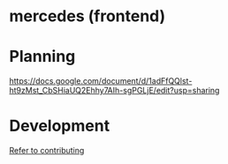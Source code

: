 # mercedes (frontend)

# Planning

https://docs.google.com/document/d/1adFfQQlst-ht9zMst_CbSHiaUQ2Ehhy7AIh-sgPGLjE/edit?usp=sharing

# Development

[Refer to contributing](./contributing.md)